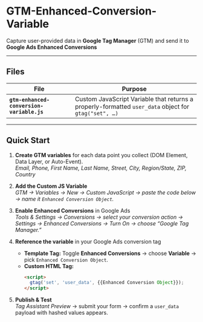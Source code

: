 # GTM-Enhanced-Conversion-Variable

Capture user-provided data in **Google Tag Manager** (GTM) and send it to **Google Ads Enhanced Conversions**

---

##  Files

| File | Purpose |
|------|---------|
| **`gtm-enhanced-conversion-variable.js`** | Custom JavaScript Variable that returns a properly-formatted `user_data` object for `gtag("set", …)` |

---

##  Quick Start

1. **Create GTM variables** for each data point you collect (DOM Element, Data Layer, or Auto-Event).  
   *Email, Phone, First Name, Last Name, Street, City, Region/State, ZIP, Country*

2. **Add the Custom JS Variable**  
   *GTM → Variables → New → Custom JavaScript → paste the code below → name it `Enhanced Conversion Object`.*

3. **Enable Enhanced Conversions** in Google Ads  
   *Tools & Settings → Conversions → select your conversion action → Settings → Enhanced Conversions → Turn On → choose “Google Tag Manager.”*

4. **Reference the variable** in your Google Ads conversion tag  
   - **Template Tag:** Toggle **Enhanced Conversions** → choose **Variable** → pick `Enhanced Conversion Object`.  
   - **Custom HTML Tag:**  
     ```html
     <script>
       gtag('set', 'user_data', {{Enhanced Conversion Object}});
     </script>
     ```

5. **Publish & Test**  
   *Tag Assistant Preview* → submit your form → confirm a `user_data` payload with hashed values appears.

